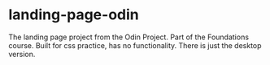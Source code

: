 # landing-page-odin
The landing page project from the Odin Project. Part of the Foundations course. Built for css practice, has no functionality. There is just the desktop version.
